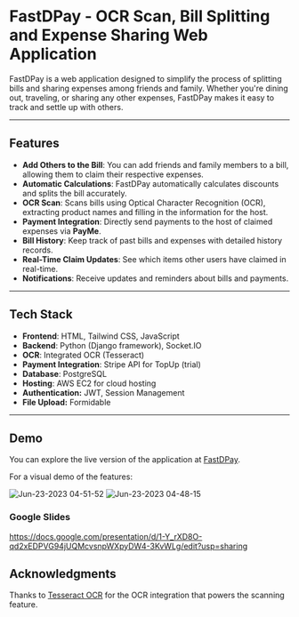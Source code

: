# FastDPay - OCR Scan, Bill Splitting and Expense Sharing Web Application

FastDPay is a web application designed to simplify the process of splitting bills and sharing expenses among friends and family. Whether you're dining out, traveling, or sharing any other expenses, FastDPay makes it easy to track and settle up with others.

---

## Features

- **Add Others to the Bill**: You can add friends and family members to a bill, allowing them to claim their respective expenses.
- **Automatic Calculations**: FastDPay automatically calculates discounts and splits the bill accurately.
- **OCR Scan**: Scans bills using Optical Character Recognition (OCR), extracting product names and filling in the information for the host.
- **Payment Integration**: Directly send payments to the host of claimed expenses via **PayMe**.
- **Bill History**: Keep track of past bills and expenses with detailed history records.
- **Real-Time Claim Updates**: See which items other users have claimed in real-time.
- **Notifications**: Receive updates and reminders about bills and payments.

---

## Tech Stack

- **Frontend**: HTML, Tailwind CSS, JavaScript
- **Backend**: Python (Django framework), Socket.IO
- **OCR**: Integrated OCR (Tesseract)
- **Payment Integration**: Stripe API for TopUp (trial)
- **Database**: PostgreSQL
- **Hosting**: AWS EC2 for cloud hosting
- **Authentication:** JWT, Session Management
- **File Upload:** Formidable

---

## Demo

You can explore the live version of the application at [FastDPay](https://fastdpay.online).

For a visual demo of the features:

![Jun-23-2023 04-51-52](https://github.com/user-attachments/assets/10ea8f7e-8657-4f0e-b369-382462d802ec)
![Jun-23-2023 04-48-15](https://github.com/user-attachments/assets/555f887f-d6e6-4ccc-b125-0a7feed9f4d2)

### Google Slides
https://docs.google.com/presentation/d/1-Y_rXD8O-qd2xEDPVG94jUQMcvsnpWXpyDW4-3KvWLg/edit?usp=sharing

## Acknowledgments
Thanks to [Tesseract OCR](https://github.com/tesseract-ocr/tesseract) for the OCR integration that powers the scanning feature.

